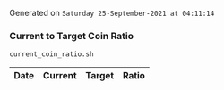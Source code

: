 Generated on `Saturday 25-September-2021 at 04:11:14`

### Current to Target Coin Ratio
`current_coin_ratio.sh`

Date|Current|Target|Ratio
---|---|---|---
